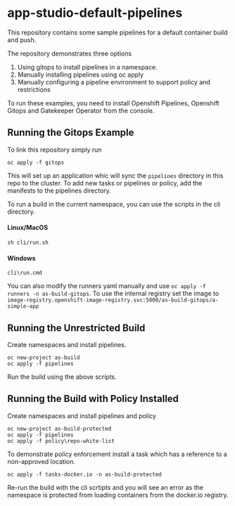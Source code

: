 # app-studio-default-pipelines

This repository contains some sample pipelines for a default container build and push.

The repository demonstrates three options

1. Using gitops to install pipelines in a namespace.
2. Manually installing pipelines using oc apply
3. Manually configuring a pipeline environment to support policy and restrictions 

To run these examples, you need to install Openshift Pipelines, Openshift Gitops and Gatekeeper Operator from the console. 

## Running the Gitops Example 
To link this repository simply run 
```
oc apply -f gitops
```

This will set up an application whic will sync the `pipelines` directory in this repo to the cluster.
To add new tasks or pipelines or policy, add the manifests to the pipelines directory.

To run a build in the current namespace, you can use the scripts in the cli directory. 
#### Linux/MacOS
``` 
sh cli/run.sh
```
#### Windows
``` 
cli\run.cmd
```

You can also modify the runners yaml manually and use `oc apply -f runners -n as-build-gitops`.
To use the internal registry set the image to `image-registry.openshift-image-registry.svc:5000/as-build-gitops/a-simple-app`

## Running the Unrestricted Build 

Create namespaces and install pipelines. 
```
oc new-project as-build
oc apply -f pipelines
```
Run the build using the above scripts.   

## Running the  Build with Policy Installed

Create namespaces and install pipelines and policy 
```
oc new-project as-build-protected
oc apply -f pipelines
oc apply -f policy\repo-white-list   
```  

To demonstrate policy enforcement install a task which has a reference to a non-approved location.
```
oc apply -f tasks-docker.io -n as-build-protected
```
Re-run the build with the cli scrtipts and you will see an error as the namespace is protected from loading containers from the docker.io registry.



